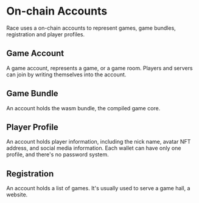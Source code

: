 # On-chain Accounts

Race uses a on-chain accounts to represent games, game bundles, registration and player profiles.

## Game Account

A game account, represents a game, or a game room.  Players and servers can join by writing themselves into the account.

## Game Bundle

An account holds the wasm bundle, the compiled game core.

## Player Profile

An account holds player information, including the nick name, avatar NFT address, and social media information.  Each wallet can have only one profile, and there's no password system.

## Registration

An account holds a list of games.  It's usually used to serve a game hall, a website.
